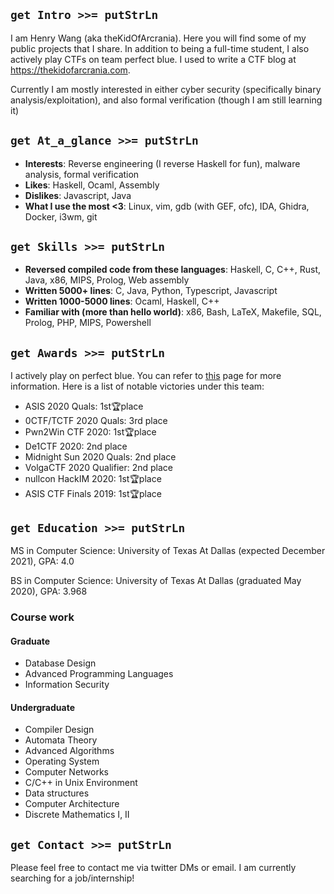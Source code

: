 ## `get Intro >>= putStrLn`
I am Henry Wang (aka theKidOfArcrania). Here you will find some of my public projects that I share. In addition to being a full-time student, I also actively play CTFs on team perfect blue. I used to write a CTF blog at https://thekidofarcrania.com.

Currently I am mostly interested in either cyber security (specifically binary analysis/exploitation), and also formal verification (though I am still learning it)

## `get At_a_glance >>= putStrLn`
 * **Interests**: Reverse engineering (I reverse Haskell for fun), malware analysis, formal verification
 * **Likes**: Haskell, Ocaml, Assembly
 * **Dislikes**: Javascript, Java
 * **What I use the most <3**: Linux, vim, gdb (with GEF, ofc), IDA, Ghidra, Docker, i3wm, git

## `get Skills >>= putStrLn`
 * **Reversed compiled code from these languages**: Haskell, C, C++, Rust, Java, x86, MIPS, Prolog, Web assembly
 * **Written 5000+ lines**: C, Java, Python, Typescript, Javascript
 * **Written 1000-5000 lines**: Ocaml, Haskell, C++
 * **Familiar with (more than hello world)**: x86, Bash, LaTeX, Makefile, SQL, Prolog, PHP, MIPS, Powershell

## `get Awards >>= putStrLn`

I actively play on perfect blue. You can refer to [this](https://ctftime.org/team/53802) page for more information. Here is a list of notable victories under this team:

 * ASIS 2020 Quals: 1st🏆place
 * 0CTF/TCTF 2020 Quals: 3rd place
 * Pwn2Win CTF 2020: 1st🏆place
 * De1CTF 2020: 2nd place
 * Midnight Sun 2020 Quals: 2nd place
 * VolgaCTF 2020 Qualifier: 2nd place
 * nullcon HackIM 2020: 1st🏆place
 * ASIS CTF Finals 2019: 1st🏆place
 
## `get Education >>= putStrLn`

MS in Computer Science: University of Texas At Dallas (expected December 2021), GPA: 4.0

BS in Computer Science: University of Texas At Dallas (graduated May 2020), GPA: 3.968

### Course work
#### Graduate
 * Database Design
 * Advanced Programming Languages
 * Information Security

#### Undergraduate
 * Compiler Design
 * Automata Theory
 * Advanced Algorithms
 * Operating System
 * Computer Networks
 * C/C++ in Unix Environment
 * Data structures
 * Computer Architecture
 * Discrete Mathematics I, II
 

 
## `get Contact >>= putStrLn`
Please feel free to contact me via twitter DMs or email. I am currently searching for a job/internship!
